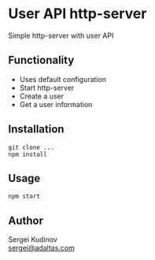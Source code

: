 # User API http-server

Simple http-server with user API

## Functionality

* Uses default configuration
* Start http-server
* Create a user
* Get a user information

## Installation

```
git clone ...
npm install
```

## Usage

```
npm start
```

## Author

Sergei Kudinov   
sergei@adaltas.com

